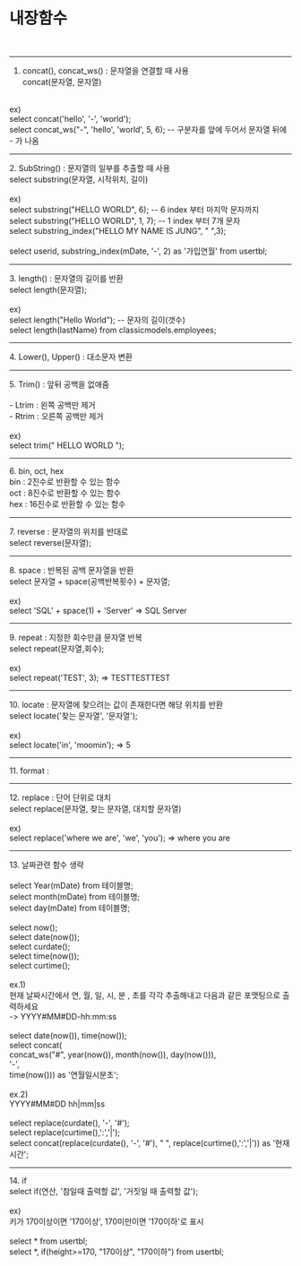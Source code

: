 # 내장함수
<br><hr>
1. concat(), concat_ws() : 문자열을 연결할 때 사용<br>
concat(문자열, 문자열)<br>
<br>
ex)<br>
select concat('hello', '-', 'world');<br>
select concat_ws("-", 'hello', 'world', 5, 6);	-- 구분자를 앞에 두어서 문자열 뒤에 - 가 나옴<br>
<hr>
2. SubString() : 문자열의 일부를 추출할 때 사용<br>
select substring(문자열, 시작위치, 길이)<br>
<br>
ex)<br>
select substring("HELLO WORLD", 6); -- 6 index 부터 마지막 문자까지<br>
select substring("HELLO WORLD", 1, 7); -- 1 index 부터 7개 문자<br>
select substring_index("HELLO MY NAME IS JUNG", " ",3);<br>
<br>
select userid, substring_index(mDate, '-', 2) as '가입연월' from usertbl;<br>
<hr>
3. length() : 문자열의 길이를 반환<br>
select length(문자열);<br>
<br>
ex)<br>
select length("Hello World");	-- 문자의 길이(갯수)<br>
select length(lastName) from classicmodels.employees;<br>
<hr>
4. Lower(), Upper() : 대소문자 변환<br>
<hr>
5. Trim() : 앞뒤 공백을 없애줌<br>
<br>
- Ltrim : 왼쪽 공백만 제거<br>
- Rtrim : 오른쪽 공백만 제거<br>
<br>
ex)<br>
select trim("       HELLO WORLD     ");<br>
<hr>
6. bin, oct, hex <br>
	bin : 2진수로 반환할 수 있는 함수<br>
	oct : 8진수로 반환할 수 있는 함수<br>
	hex : 16진수로 반환할 수 있는 함수<br>
<hr>
7. reverse : 문자열의 위치를 반대로<br>
select reverse(문자열);<br>
<hr>
8. space : 반복된 공백 문자열을 반환<br>
select 문자열 + space(공백반복횟수) + 문자열;<br>
<br>
ex)<br>
select 'SQL' + space(1) + 'Server' => SQL Server<br>
<hr>
9. repeat : 지정한 회수만큼 문자열 반복<br>
select repeat(문자열,회수);<br>
<br>
ex)<br>
select repeat('TEST', 3); => TESTTESTTEST<br>
<hr>
10. locate : 문자열에 찾으려는 값이 존재한다면 해당 위치를 반환<br>
select locate('찾는 문자열', '문자열');<br>
<br>
ex)<br>
select locate('in', 'moomin'); => 5<br>
<hr>
11. format : <br>
<hr>
12. replace : 단어 단위로 대치<br>
select replace(문자열, 찾는 문자열, 대치할 문자열)<br>
<br>
ex)<br>
select replace('where we are', 'we', 'you');  => where you are<br>
<hr>
13. 날짜관련 함수 생략<br>
<br>
select Year(mDate) from 테이블명;<br>
select month(mDate) from 테이블명;<br>
select day(mDate) from 테이블명;<br>
<br>
select now();<br>
select date(now());<br>
select curdate();<br>
select time(now());<br>
select curtime();<br>
<br>
ex.1)<br>
현재 날짜시간에서 연, 월, 일, 시, 분 , 초를 각각 추출해내고 다음과 같은 포맷팅으로 출력하세요<br>
-> YYYY#MM#DD-hh:mm:ss<br>
<br>
select date(now()), time(now());<br>
select concat(<br>
concat_ws("#", year(now()), month(now()), day(now())),<br>
'-', <br>
time(now())) as '연월일시분초';<br>
<br>
ex.2)<br>
YYYY#MM#DD hh|mm|ss<br>
<br>
select replace(curdate(), '-', '#');<br>
select replace(curtime(),':','|');<br>
select concat(replace(curdate(), '-', '#'), " ", replace(curtime(),':','|')) as '현재시간';<br>
<hr>
14. if<br>
select if(연산, '참일때 출력할 값', '거짓일 때 출력할 값');<br>
<br>
ex)<br>
키가 170이상이면 '170이상', 170미만이면 '170이하'로 표시<br>
<br>
select * from usertbl;<br>
select *, if(height>=170, "170이상", "170이하") from usertbl;<br>





